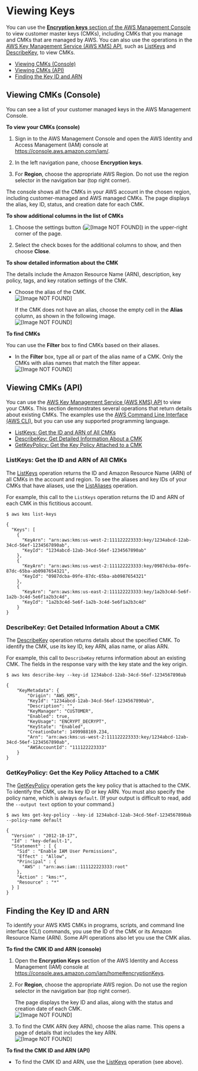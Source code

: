 # Viewing Keys<a name="viewing-keys"></a>

You can use the [**Encryption keys** section of the AWS Management Console](https://console.aws.amazon.com/iam/home#encryptionKeys) to view customer master keys \(CMKs\), including CMKs that you manage and CMKs that are managed by AWS\. You can also use the operations in the [AWS Key Management Service \(AWS KMS\) API](http://docs.aws.amazon.com/kms/latest/APIReference/), such as [ListKeys](http://docs.aws.amazon.com/kms/latest/APIReference/API_ListKeys.html) and [DescribeKey](http://docs.aws.amazon.com/kms/latest/APIReference/API_DescribeKey.html), to view CMKs\.


+ [Viewing CMKs \(Console\)](#viewing-keys-console)
+ [Viewing CMKs \(API\)](#viewing-keys-cli)
+ [Finding the Key ID and ARN](#find-cmk-id-arn)

## Viewing CMKs \(Console\)<a name="viewing-keys-console"></a>

You can see a list of your customer managed keys in the AWS Management Console\.

**To view your CMKs \(console\)**

1. Sign in to the AWS Management Console and open the AWS Identity and Access Management \(IAM\) console at [https://console\.aws\.amazon\.com/iam/](https://console.aws.amazon.com/iam/)\.

1. In the left navigation pane, choose **Encryption keys**\.

1. For **Region**, choose the appropriate AWS Region\. Do not use the region selector in the navigation bar \(top right corner\)\.

The console shows all the CMKs in your AWS account in the chosen region, including customer\-managed and AWS managed CMKs\. The page displays the alias, key ID, status, and creation date for each CMK\.

**To show additional columns in the list of CMKs**

1. Choose the settings button \(![\[Image NOT FOUND\]](http://docs.aws.amazon.com/kms/latest/developerguide/images/console-icon-settings.png)\) in the upper\-right corner of the page\.

1. Select the check boxes for the additional columns to show, and then choose **Close**\.

**To show detailed information about the CMK**

The details include the Amazon Resource Name \(ARN\), description, key policy, tags, and key rotation settings of the CMK\.

+ Choose the alias of the CMK\.   
![\[Image NOT FOUND\]](http://docs.aws.amazon.com/kms/latest/developerguide/images/choose-alias.png)

  If the CMK does not have an alias, choose the empty cell in the **Alias** column, as shown in the following image\.  
![\[Image NOT FOUND\]](http://docs.aws.amazon.com/kms/latest/developerguide/images/no-alias.png)

**To find CMKs**

You can use the **Filter** box to find CMKs based on their aliases\.

+ In the **Filter** box, type all or part of the alias name of a CMK\. Only the CMKs with alias names that match the filter appear\.  
![\[Image NOT FOUND\]](http://docs.aws.amazon.com/kms/latest/developerguide/images/filter-alias.png)

## Viewing CMKs \(API\)<a name="viewing-keys-cli"></a>

You can use the [AWS Key Management Service \(AWS KMS\) API](http://docs.aws.amazon.com/kms/latest/APIReference/) to view your CMKs\. This section demonstrates several operations that return details about existing CMKs\. The examples use the [AWS Command Line Interface \(AWS CLI\)](https://aws.amazon.com/cli/), but you can use any supported programming language\. 


+ [ListKeys: Get the ID and ARN of All CMKs](#viewing-keys-list-keys)
+ [DescribeKey: Get Detailed Information About a CMK](#viewing-keys-describe-key)
+ [GetKeyPolicy: Get the Key Policy Attached to a CMK](#viewing-keys-get-key-policy)

### ListKeys: Get the ID and ARN of All CMKs<a name="viewing-keys-list-keys"></a>

The [ListKeys](http://docs.aws.amazon.com/kms/latest/APIReference/API_ListKeys.html) operation returns the ID and Amazon Resource Name \(ARN\) of all CMKs in the account and region\. To see the aliases and key IDs of your CMKs that have aliases, use the [ListAliases](http://docs.aws.amazon.com/kms/latest/APIReference/API_ListAliases.html) operation\. 

For example, this call to the `ListKeys` operation returns the ID and ARN of each CMK in this fictitious account\.

```
$ aws kms list-keys
        
{
  "Keys": [
    {
      "KeyArn": "arn:aws:kms:us-west-2:111122223333:key/1234abcd-12ab-34cd-56ef-1234567890ab",
      "KeyId": "1234abcd-12ab-34cd-56ef-1234567890ab"
    },
    {
      "KeyArn": "arn:aws:kms:us-west-2:111122223333:key/0987dcba-09fe-87dc-65ba-ab0987654321",
      "KeyId": "0987dcba-09fe-87dc-65ba-ab0987654321"
    },
    {
      "KeyArn": "arn:aws:kms:us-east-2:111122223333:key/1a2b3c4d-5e6f-1a2b-3c4d-5e6f1a2b3c4d",
      "KeyId": "1a2b3c4d-5e6f-1a2b-3c4d-5e6f1a2b3c4d"
    }
}
```

### DescribeKey: Get Detailed Information About a CMK<a name="viewing-keys-describe-key"></a>

The [DescribeKey](http://docs.aws.amazon.com/kms/latest/APIReference/API_DescribeKey.html) operation returns details about the specified CMK\. To identify the CMK, use its key ID, key ARN, alias name, or alias ARN\. 

For example, this call to `DescribeKey` returns information about an existing CMK\. The fields in the response vary with the key state and the key origin\.

```
$ aws kms describe-key --key-id 1234abcd-12ab-34cd-56ef-1234567890ab

{
    "KeyMetadata": {
        "Origin": "AWS_KMS",
        "KeyId": "1234abcd-12ab-34cd-56ef-1234567890ab",
        "Description": "",
        "KeyManager": "CUSTOMER",
        "Enabled": true,
        "KeyUsage": "ENCRYPT_DECRYPT",
        "KeyState": "Enabled",
        "CreationDate": 1499988169.234,
        "Arn": "arn:aws:kms:us-west-2:111122223333:key/1234abcd-12ab-34cd-56ef-1234567890ab",
        "AWSAccountId": "111122223333"
    }
}
```

### GetKeyPolicy: Get the Key Policy Attached to a CMK<a name="viewing-keys-get-key-policy"></a>

The [GetKeyPolicy](http://docs.aws.amazon.com/kms/latest/APIReference/API_GetKeyPolicy.html) operation gets the key policy that is attached to the CMK\. To identify the CMK, use its key ID or key ARN\. You must also specify the policy name, which is always `default`\. \(If your output is difficult to read, add the `--output text` option to your command\.\)

```
$ aws kms get-key-policy --key-id 1234abcd-12ab-34cd-56ef-1234567890ab --policy-name default

{
  "Version" : "2012-10-17",
  "Id" : "key-default-1",
  "Statement" : [ {
    "Sid" : "Enable IAM User Permissions",
    "Effect" : "Allow",
    "Principal" : {
      "AWS" : "arn:aws:iam::111122223333:root"
    },
    "Action" : "kms:*",
    "Resource" : "*"
  } ]
}
```

## Finding the Key ID and ARN<a name="find-cmk-id-arn"></a>

To identify your AWS KMS CMKs in programs, scripts, and command line interface \(CLI\) commands, you use the ID of the CMK or its Amazon Resource Name \(ARN\)\. Some API operations also let you use the CMK alias\.

**To find the CMK ID and ARN \(console\)**

1. Open the **Encryption Keys** section of the AWS Identity and Access Management \(IAM\) console at [https://console\.aws\.amazon\.com/iam/home\#encryptionKeys](https://console.aws.amazon.com/iam/home#encryptionKeys)\.

1. For **Region**, choose the appropriate AWS region\. Do not use the region selector in the navigation bar \(top right corner\)\.

   The page displays the key ID and alias, along with the status and creation date of each CMK\.  
![\[Image NOT FOUND\]](http://docs.aws.amazon.com/kms/latest/developerguide/images/find-key-id.png)

1. To find the CMK ARN \(key ARN\), choose the alias name\. This opens a page of details that includes the key ARN\.  
![\[Image NOT FOUND\]](http://docs.aws.amazon.com/kms/latest/developerguide/images/find-key-arn.png)

**To find the CMK ID and ARN \(API\)**

+ To find the CMK ID and ARN, use the [ListKeys](#viewing-keys-list-keys) operation \(see above\)\.